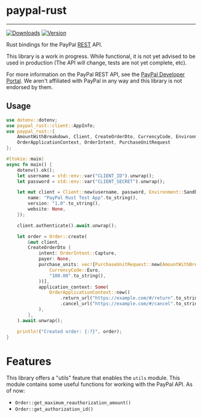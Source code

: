 # paypal-rust

--- 

[![Downloads](https://img.shields.io/crates/d/paypal-rust?style=for-the-badge)](https://crates.io/crates/paypal-rust)
[![Version](https://img.shields.io/crates/v/paypal-rust?style=for-the-badge)](https://crates.io/crates/paypal-rust)

Rust bindings for the PayPal [REST](https://developer.paypal.com/api/rest) API.

This library is a work in progress. While functional, it is not yet advised
to be used in production (The API will change, tests are not yet complete, etc).

For more information on the PayPal REST API, see the [PayPal Developer Portal](https://developer.paypal.com/api/rest).
We aren't affiliated with PayPal in any way and this library is not endorsed by them.

## Usage

```rust
use dotenv::dotenv;
use paypal_rust::client::AppInfo;
use paypal_rust::{
    AmountWithBreakdown, Client, CreateOrderDto, CurrencyCode, Environment, Order,
    OrderApplicationContext, OrderIntent, PurchaseUnitRequest
};

#[tokio::main]
async fn main() {
    dotenv().ok();
    let username = std::env::var("CLIENT_ID").unwrap();
    let password = std::env::var("CLIENT_SECRET").unwrap();

    let mut client = Client::new(username, password, Environment::Sandbox).with_app_info(AppInfo {
        name: "PayPal Rust Test App".to_string(),
        version: "1.0".to_string(),
        website: None,
    });

    client.authenticate().await.unwrap();

    let order = Order::create(
        &mut client,
        CreateOrderDto {
            intent: OrderIntent::Capture,
            payer: None,
            purchase_units: vec![PurchaseUnitRequest::new(AmountWithBreakdown::new(
                CurrencyCode::Euro,
                "100.00".to_string(),
            ))],
            application_context: Some(
                OrderApplicationContext::new()
                    .return_url("https://example.com/#/return".to_string())
                    .cancel_url("https://example.com/#/cancel".to_string()),
            ),
        },
    ).await.unwrap();

    println!("Created order: {:?}", order);
}
```

# Features

This library offers a "utils" feature that enables the `utils` module. This module contains
some useful functions for working with the PayPal API. As of now:

- `Order::get_maximum_reauthorization_amount()`
- `Order::get_authorization_id()`
